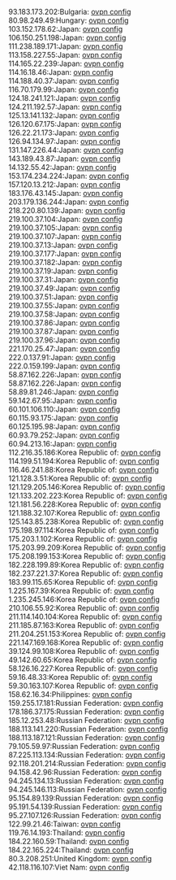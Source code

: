 93.183.173.202:Bulgaria: [ovpn config](vpn/93_183_173_202.ovpn)  
80.98.249.49:Hungary: [ovpn config](vpn/80_98_249_49.ovpn)  
103.152.178.62:Japan: [ovpn config](vpn/103_152_178_62.ovpn)  
106.150.251.198:Japan: [ovpn config](vpn/106_150_251_198.ovpn)  
111.238.189.171:Japan: [ovpn config](vpn/111_238_189_171.ovpn)  
113.158.227.55:Japan: [ovpn config](vpn/113_158_227_55.ovpn)  
114.165.22.239:Japan: [ovpn config](vpn/114_165_22_239.ovpn)  
114.16.18.46:Japan: [ovpn config](vpn/114_16_18_46.ovpn)  
114.188.40.37:Japan: [ovpn config](vpn/114_188_40_37.ovpn)  
116.70.179.99:Japan: [ovpn config](vpn/116_70_179_99.ovpn)  
124.18.241.121:Japan: [ovpn config](vpn/124_18_241_121.ovpn)  
124.211.192.57:Japan: [ovpn config](vpn/124_211_192_57.ovpn)  
125.13.141.132:Japan: [ovpn config](vpn/125_13_141_132.ovpn)  
126.120.67.175:Japan: [ovpn config](vpn/126_120_67_175.ovpn)  
126.22.21.173:Japan: [ovpn config](vpn/126_22_21_173.ovpn)  
126.94.134.97:Japan: [ovpn config](vpn/126_94_134_97.ovpn)  
131.147.226.44:Japan: [ovpn config](vpn/131_147_226_44.ovpn)  
143.189.43.87:Japan: [ovpn config](vpn/143_189_43_87.ovpn)  
14.132.55.42:Japan: [ovpn config](vpn/14_132_55_42.ovpn)  
153.174.234.224:Japan: [ovpn config](vpn/153_174_234_224.ovpn)  
157.120.13.212:Japan: [ovpn config](vpn/157_120_13_212.ovpn)  
183.176.43.145:Japan: [ovpn config](vpn/183_176_43_145.ovpn)  
203.179.136.244:Japan: [ovpn config](vpn/203_179_136_244.ovpn)  
218.220.80.139:Japan: [ovpn config](vpn/218_220_80_139.ovpn)  
219.100.37.104:Japan: [ovpn config](vpn/219_100_37_104.ovpn)  
219.100.37.105:Japan: [ovpn config](vpn/219_100_37_105.ovpn)  
219.100.37.107:Japan: [ovpn config](vpn/219_100_37_107.ovpn)  
219.100.37.13:Japan: [ovpn config](vpn/219_100_37_13.ovpn)  
219.100.37.177:Japan: [ovpn config](vpn/219_100_37_177.ovpn)  
219.100.37.182:Japan: [ovpn config](vpn/219_100_37_182.ovpn)  
219.100.37.19:Japan: [ovpn config](vpn/219_100_37_19.ovpn)  
219.100.37.31:Japan: [ovpn config](vpn/219_100_37_31.ovpn)  
219.100.37.49:Japan: [ovpn config](vpn/219_100_37_49.ovpn)  
219.100.37.51:Japan: [ovpn config](vpn/219_100_37_51.ovpn)  
219.100.37.55:Japan: [ovpn config](vpn/219_100_37_55.ovpn)  
219.100.37.58:Japan: [ovpn config](vpn/219_100_37_58.ovpn)  
219.100.37.86:Japan: [ovpn config](vpn/219_100_37_86.ovpn)  
219.100.37.87:Japan: [ovpn config](vpn/219_100_37_87.ovpn)  
219.100.37.96:Japan: [ovpn config](vpn/219_100_37_96.ovpn)  
221.170.25.47:Japan: [ovpn config](vpn/221_170_25_47.ovpn)  
222.0.137.91:Japan: [ovpn config](vpn/222_0_137_91.ovpn)  
222.0.159.199:Japan: [ovpn config](vpn/222_0_159_199.ovpn)  
58.87.162.226:Japan: [ovpn config](vpn/58_87_162_226.ovpn)  
58.87.162.226:Japan: [ovpn config](vpn/58_87_162_226.ovpn)  
58.89.81.246:Japan: [ovpn config](vpn/58_89_81_246.ovpn)  
59.142.67.95:Japan: [ovpn config](vpn/59_142_67_95.ovpn)  
60.101.106.110:Japan: [ovpn config](vpn/60_101_106_110.ovpn)  
60.115.93.175:Japan: [ovpn config](vpn/60_115_93_175.ovpn)  
60.125.195.98:Japan: [ovpn config](vpn/60_125_195_98.ovpn)  
60.93.79.252:Japan: [ovpn config](vpn/60_93_79_252.ovpn)  
60.94.213.16:Japan: [ovpn config](vpn/60_94_213_16.ovpn)  
112.216.35.186:Korea Republic of: [ovpn config](vpn/112_216_35_186.ovpn)  
114.199.51.194:Korea Republic of: [ovpn config](vpn/114_199_51_194.ovpn)  
116.46.241.88:Korea Republic of: [ovpn config](vpn/116_46_241_88.ovpn)  
121.128.3.51:Korea Republic of: [ovpn config](vpn/121_128_3_51.ovpn)  
121.129.205.146:Korea Republic of: [ovpn config](vpn/121_129_205_146.ovpn)  
121.133.202.223:Korea Republic of: [ovpn config](vpn/121_133_202_223.ovpn)  
121.181.56.228:Korea Republic of: [ovpn config](vpn/121_181_56_228.ovpn)  
121.188.32.107:Korea Republic of: [ovpn config](vpn/121_188_32_107.ovpn)  
125.143.85.238:Korea Republic of: [ovpn config](vpn/125_143_85_238.ovpn)  
175.198.97.114:Korea Republic of: [ovpn config](vpn/175_198_97_114.ovpn)  
175.203.1.102:Korea Republic of: [ovpn config](vpn/175_203_1_102.ovpn)  
175.203.99.209:Korea Republic of: [ovpn config](vpn/175_203_99_209.ovpn)  
175.208.199.153:Korea Republic of: [ovpn config](vpn/175_208_199_153.ovpn)  
182.228.199.89:Korea Republic of: [ovpn config](vpn/182_228_199_89.ovpn)  
182.237.221.37:Korea Republic of: [ovpn config](vpn/182_237_221_37.ovpn)  
183.99.115.65:Korea Republic of: [ovpn config](vpn/183_99_115_65.ovpn)  
1.225.167.39:Korea Republic of: [ovpn config](vpn/1_225_167_39.ovpn)  
1.235.245.146:Korea Republic of: [ovpn config](vpn/1_235_245_146.ovpn)  
210.106.55.92:Korea Republic of: [ovpn config](vpn/210_106_55_92.ovpn)  
211.114.140.104:Korea Republic of: [ovpn config](vpn/211_114_140_104.ovpn)  
211.185.87.163:Korea Republic of: [ovpn config](vpn/211_185_87_163.ovpn)  
211.204.251.153:Korea Republic of: [ovpn config](vpn/211_204_251_153.ovpn)  
221.147.169.168:Korea Republic of: [ovpn config](vpn/221_147_169_168.ovpn)  
39.124.99.108:Korea Republic of: [ovpn config](vpn/39_124_99_108.ovpn)  
49.142.60.65:Korea Republic of: [ovpn config](vpn/49_142_60_65.ovpn)  
58.126.16.227:Korea Republic of: [ovpn config](vpn/58_126_16_227.ovpn)  
59.16.48.33:Korea Republic of: [ovpn config](vpn/59_16_48_33.ovpn)  
59.30.163.107:Korea Republic of: [ovpn config](vpn/59_30_163_107.ovpn)  
158.62.16.34:Philippines: [ovpn config](vpn/158_62_16_34.ovpn)  
159.255.17.181:Russian Federation: [ovpn config](vpn/159_255_17_181.ovpn)  
178.186.37.175:Russian Federation: [ovpn config](vpn/178_186_37_175.ovpn)  
185.12.253.48:Russian Federation: [ovpn config](vpn/185_12_253_48.ovpn)  
188.113.141.220:Russian Federation: [ovpn config](vpn/188_113_141_220.ovpn)  
188.113.187.121:Russian Federation: [ovpn config](vpn/188_113_187_121.ovpn)  
79.105.59.97:Russian Federation: [ovpn config](vpn/79_105_59_97.ovpn)  
87.225.113.134:Russian Federation: [ovpn config](vpn/87_225_113_134.ovpn)  
92.118.201.214:Russian Federation: [ovpn config](vpn/92_118_201_214.ovpn)  
94.158.42.96:Russian Federation: [ovpn config](vpn/94_158_42_96.ovpn)  
94.245.134.13:Russian Federation: [ovpn config](vpn/94_245_134_13.ovpn)  
94.245.146.113:Russian Federation: [ovpn config](vpn/94_245_146_113.ovpn)  
95.154.89.139:Russian Federation: [ovpn config](vpn/95_154_89_139.ovpn)  
95.191.54.139:Russian Federation: [ovpn config](vpn/95_191_54_139.ovpn)  
95.27.107.126:Russian Federation: [ovpn config](vpn/95_27_107_126.ovpn)  
122.99.21.46:Taiwan: [ovpn config](vpn/122_99_21_46.ovpn)  
119.76.14.193:Thailand: [ovpn config](vpn/119_76_14_193.ovpn)  
184.22.160.59:Thailand: [ovpn config](vpn/184_22_160_59.ovpn)  
184.22.165.224:Thailand: [ovpn config](vpn/184_22_165_224.ovpn)  
80.3.208.251:United Kingdom: [ovpn config](vpn/80_3_208_251.ovpn)  
42.118.116.107:Viet Nam: [ovpn config](vpn/42_118_116_107.ovpn)  
